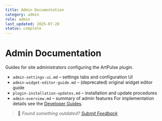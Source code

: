 ```yaml
---
title: Admin Documentation
category: admin
role: admin
last_updated: 2025-07-20
status: complete
---
```


# Admin Documentation

Guides for site administrators configuring the ArtPulse plugin.

- `admin-settings-ui.md` – settings tabs and configuration UI
- `admin-widget-editor-guide.md` – (deprecated) original widget editor guide
- `plugin-installation-updates.md` – installation and update procedures
- `admin-overview.md` – summary of admin features
For implementation details see the [Developer Guides](../developer/README.md).

> 💬 *Found something outdated? [Submit Feedback](../feedback.md)*
